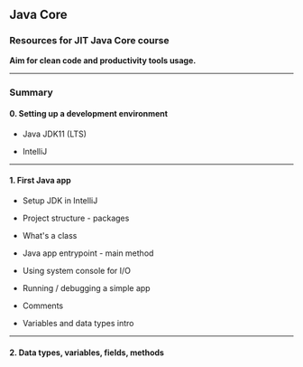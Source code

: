## Java Core

### Resources for **JIT Java Core** course

**Aim for clean code and productivity tools usage.**

***

### Summary

#### 0. Setting up a development environment

  - Java JDK11 (LTS)
  
  - IntelliJ
  
***
  
#### 1. First Java app
 
   - Setup JDK in IntelliJ
   
   - Project structure - packages
   
   - What's a class     
   
   - Java app entrypoint - main method

   - Using system console for I/O  
   
   - Running / debugging a simple app
   
   - Comments
   
   - Variables and data types intro
   
***
   
#### 2. Data types, variables, fields, methods
   
   

